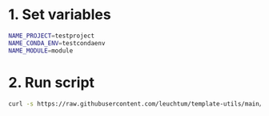 # 1. Set variables

```sh
NAME_PROJECT=testproject
NAME_CONDA_ENV=testcondaenv
NAME_MODULE=module
```

# 2. Run script

```sh
curl -s https://raw.githubusercontent.com/leuchtum/template-utils/main/setup.sh | bash -s $NAME_PROJECT $NAME_CONDA_ENV $NAME_MODULE
 ```
